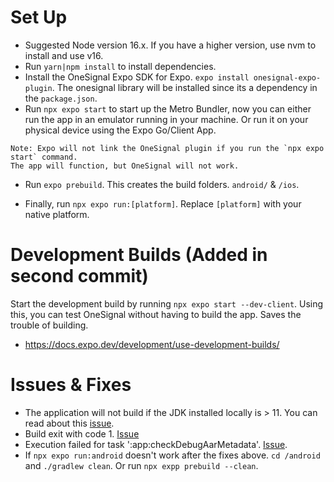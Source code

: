 # Set Up
- Suggested Node version 16.x. If you have a higher version, use nvm to install and use v16.
- Run `yarn|npm install` to install dependencies. 
- Install the OneSignal Expo SDK for Expo. `expo install onesignal-expo-plugin`. The onesignal library will be installed since its a dependency in the `package.json`.
- Run `npx expo start` to start up the Metro Bundler, now you can either run the app in an emulator running in your machine. Or run it on your physical device using the Expo Go/Client App. 

```
Note: Expo will not link the OneSignal plugin if you run the `npx expo start` command. 
The app will function, but OneSignal will not work.
```

- Run `expo prebuild`. This creates the build folders. `android/` & `/ios`.

- Finally, run `npx expo run:[platform]`. Replace `[platform]` with your native platform. 

# Development Builds (Added in second commit)
Start the development build by running `npx expo start --dev-client`. Using this, you can test OneSignal without having to build the app. Saves the trouble of building.
- https://docs.expo.dev/development/use-development-builds/

# Issues & Fixes
- The application will not build if the JDK installed locally is > 11. You can read about this [issue](https://github.com/expo/expo-cli/issues/4196). 
- Build exit with code 1. [Issue](https://github.com/expo/expo/issues/15183)
- Execution failed for task ':app:checkDebugAarMetadata'. [Issue](https://github.com/OneSignal/react-native-onesignal/issues/1318).
- If `npx expo run:android` doesn't work after the fixes above. `cd /android` and `./gradlew clean`. Or run `npx expp prebuild --clean`.  

